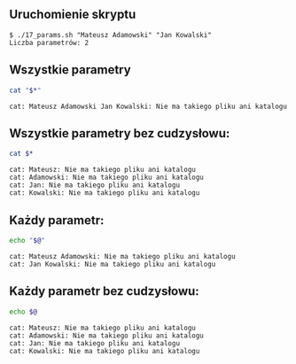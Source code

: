 ## Uruchomienie skryptu

```shell
$ ./17_params.sh "Mateusz Adamowski" "Jan Kowalski"
Liczba parametrów: 2
```

## Wszystkie parametry

```bash
cat "$*"
```

```shell
cat: Mateusz Adamowski Jan Kowalski: Nie ma takiego pliku ani katalogu
```

## Wszystkie parametry bez cudzysłowu:

```bash
cat $*
```

```shell
cat: Mateusz: Nie ma takiego pliku ani katalogu
cat: Adamowski: Nie ma takiego pliku ani katalogu
cat: Jan: Nie ma takiego pliku ani katalogu
cat: Kowalski: Nie ma takiego pliku ani katalogu
```

## Każdy parametr:

```bash
echo "$@"
```

```shell
cat: Mateusz Adamowski: Nie ma takiego pliku ani katalogu
cat: Jan Kowalski: Nie ma takiego pliku ani katalogu
```

## Każdy parametr bez cudzysłowu:

```bash
echo $@
```

```shell
cat: Mateusz: Nie ma takiego pliku ani katalogu
cat: Adamowski: Nie ma takiego pliku ani katalogu
cat: Jan: Nie ma takiego pliku ani katalogu
cat: Kowalski: Nie ma takiego pliku ani katalogu
```

